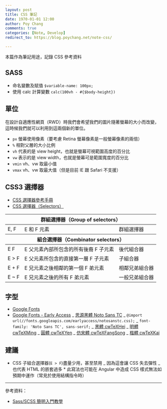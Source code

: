 ```yaml
---
layout: post
title: CSS 筆記
date: 1970-01-01 12:00
author: Poy Chang
comments: true
categories: [Note, Develop]
redirect_to: https://blog.poychang.net/note-css/

---
```


本篇作為筆記用途，記錄 CSS 參考資料

## SASS

- 命名變數及賦值 `$variable-name: 100px;`
- 使用 calc 計算變數 `calc(100vh - #{$body-height})`

## 單位

在設計自適應性網頁（RWD）時我們會希望我們的圖片隨著螢幕的大小而改變，這時候我們就可以利用到這兩個新的單位。

- `px` 螢幕使用像素（要考慮 Retina 螢幕像素是一般螢幕像素的兩倍）
- `%` 相對父層的大小比例
- `vh` 代表的是 view height，也就是螢幕可視範圍高度的百分比
- `vw` 表示的是 view width，也就是螢幕可是範圍寬度的百分比
- `vmin` vh、vw 取最小值
- `vmax` vh、vw 取最大值（但是目前 IE 跟 Safari 不支援）

## CSS3 選擇器

- [CSS 選擇器參考手冊](http://www.w3school.com.cn/cssref/css_selectors.ASP)
- [CSS 選擇器（Selectors）](http://www.smalljacky.com/web-design/css/css-selectors/)

<table class="table table-striped">
<thead>
  <tr>
    <th colspan="3">群組選擇器（Group of selectors）</th>
  </tr>
</thead>
<tbody>
  <tr>
    <td>E, F</td>
    <td>E 和 F 元素</td>
    <td>群組選擇器</td>
  </tr>
</tbody>
<thead>
  <tr>
    <th colspan="3">組合選擇器（Combinator selectors）</th>
  </tr>
</thead>
<tbody>
  <tr>
    <td>E F</td>
    <td>E 父元素內部所包含的所有後裔 F 子元素</td>
    <td>後代組合器</td>
  </tr>
  <tr>
    <td>E > F</td>
    <td>E 父元素所包含的直接第一層 F 子元素</td>
    <td>子組合器</td>
  </tr>
  <tr>
    <td>E + F</td>
    <td>E 兄元素之後相鄰的第一個 F 弟元素</td>
    <td>相鄰兄弟組合器</td>
  </tr>
  <tr>
    <td>E ~ F</td>
    <td>E 兄元素之後的所有 F 弟元素	</td>
    <td>一般兄弟組合器</td>
  </tr>
</tbody>
</table>

## 字型

- [Google Fonts](https://fonts.google.com/)
- [Google Fonts - Early Access](https://fonts.google.com/earlyaccess)
  _ [思源黑體 Noto Sans TC](https://fonts.google.com/earlyaccess#Noto+Sans+TC)
  _ `@import url(//fonts.googleapis.com/earlyaccess/notosanstc.css);`
  _ `font-family: 'Noto Sans TC', sans-serif;`
  _ [黑體 cwTeXHei](https://fonts.google.com/earlyaccess#cwTeXHei)
  _ [明體 cwTeXMing](https://fonts.google.com/earlyaccess#cwTeXMing)
  _ [圓體 cwTeXYen](https://fonts.google.com/earlyaccess#cwTeXYen)
  _ [仿宋體 cwTeXFangSong](https://fonts.google.com/earlyaccess#cwTeXFangSong)
  _ [楷體 cwTeXKai](https://fonts.google.com/earlyaccess#cwTeXKai)

## 建議

- CSS 子組合選擇器(`E > F`)盡量少用，甚至禁用
  _ 因為這會讓 CSS 失去彈性
  _ 也代表 HTML 的嵌套過多 \* 此寫法也可能在 Angular 中造成 CSS 樣式無法如預期中運作（常見於使用結構指令時）

---

參考資料：

- [Sass/SCSS 簡明入門教學](http://blog.kdchang.cc/2016/10/11/sass-scss-tutorial-introduction/)
